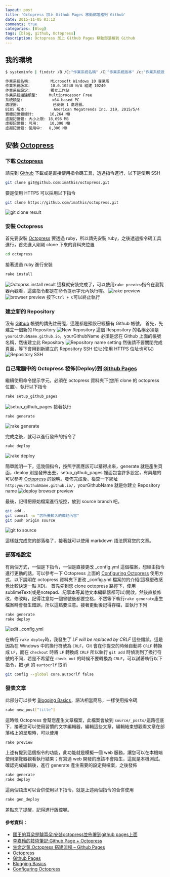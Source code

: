 ```yaml
---
layout: post
title: 'Octopress 加上 Github Pages 移動部落格到 Github'
date: 2015-11-05 03:12
comments: true
categories: [Blog]
tags: [blog, github, Octopress]
description: Octopress 加上 Github Pages 移動部落格到 Github
---
```

## 我的環境
``` bash
$ systeminfo | findstr /B /C:"作業系統名稱" /C:"作業系統版本" /c:"作業系統設定" /c:"作業系統組建類型" /c:"系統類型" /c:"處理器" /c:"BIOS" /c:"實體記憶體總計" /c:"虛擬記憶體"

作業系統名稱:         Microsoft Windows 10 專業版
作業系統版本:         10.0.10240 N/A 組建 10240
作業系統設定:         獨立工作站
作業系統組建類型:     Multiprocessor Free
系統類型:             x64-based PC
處理器:               已安裝 1 處理器。
BIOS 版本:            American Megatrends Inc. 219, 2015/5/4
實體記憶體總計:       16,264 MB
虛擬記憶體: 大小上限: 18,696 MB
虛擬記憶體: 可用:     10,390 MB
虛擬記憶體: 使用中:   8,306 MB
```

## 安裝 [Octopress][]

### 下載 [Octopress][1]
請先到 [Github][1] 下載或是直接使用指令碼工具，透過指令進行，以下是使用 SSH
``` bash
git clone git@github.com:imathis/octopress.git
```
要是使用 HTTPS 可以採用以下指令
``` bash
git clone https://github.com/imathis/octopress.git
```
![git clone result](https://lh3.googleusercontent.com/tkTeuaoXTnUkQnFa4un3RB44ARshsLAd1zJL9M_McHNlN-wjW0RIaDxIzQZ1fIe8k0_0W3qGWcKGW13NiBRuCt8_uq4M3ipUK7U7KelgreWpF9e9KGa36Cfv5IstumS9datcSoR_9iaeIvqBCrtFskwlSYrUkcsilt5J9BLZ14BML4kkYsUi-ThDdT4HkNCbBWniHwtW3weo8JfA3o2pynLY-7PFat3F1PzweoFkHygqx-4kEbHvCZTmHPk1xxCwG9yjPNjktGbNO68iDQqQZGExtxBNw5WK48zlJyhwgY4EPEpKSFtHK-PyyDGqLByjy2CaY5_26ju-eUX6HDxw1XxAHEfIYpjCw9EG1FBThEyRASHLZderaQwwEYgYmaSDxBpTLAvtiuCPwqdPhXQ5FB0viLYKdXCnaPZ9GkeHSj4UaKXdOZfO2qPHb18IBPbe9t8fL2Qk155HL8pIpDGu-T3_2s9Az0O1qn7FmgJB15igk998v5PztjW5pV0Q9KCx7bcBrtlnou966UrL2yNgAEIDdTMirI2LuyBRRYmpeietJrzIHlF5glDCbRScbVy3KAiNxfxy3hayIF6Y6wuz2InjaLGUHviIWuaHD676YAlv2NxJNeNN4nhTkCdp_Q-srVgBqpcm9NwJJy2zSFFnkWtBst2DB4P6xOvsT5tUgQ=w641-h175-no)

### 安裝 Octopress
首先要安裝 [Octopress][] 要透過 ruby，所以請先安裝 ruby，之後透過指令碼工具進行，首先進入剛剛 clone 下來的資料夾位置
``` bash
cd octopress
```
接著透過 ruby 進行安裝
``` bash
rake install
```
![Octoprss install result](https://lh3.googleusercontent.com/RnPB2PtoJl4dByY4qUqDJncdybXxeJhlJnRZzE-40fO4im8_QHHOt4gaaPj6TdV85CeF_vNM0XQ0ByN3sKN4FSKzfBDofjSKAca4UYU3oV1i5CZJ80qiIQ1oM2Gs-u_3U8GckosXHq0pN3RlrynEEjaxeorWxruJcjOrnCHLNmhL4k7Bi4rs4AgvLpyfM5K4vzgXdhv97XQulVTDqmAdI-IjjJkKd_VP8axgui6XwjHIfjSvdkq6kgvXjvi8sQEAwa8vT5QsLF4i_25UyBzEc174gMsm54NbU11m9YzqBgtmfpXypWBh0oSLTEGyWM0zqR5k6y5mFZcdXns2DCLxCsKDzEjSziAhWk_9hoJKQP2D98Udzk9uWKq5KwOzGVZ5bvb7FWFW9XHnLQHwgVEIs7Wq6S_5CUKn65ZugZHXJkeBSGeVQlXZjZ2u2sVDo-Kp0rm_Dm_RI1EnhrQst6C3RzBPdhMPoBi7-om0eaf0P3vvsD2sJ0ldBBW9_xNBwtWt4DmUg1cjisuOQa6NXkAFnNcB9wXBXyJT_UXwXn0YYSYyQ9jgfmzXK-282kW--T6_WZPUtltnQrCT25i3XLA5keSg4LyvF2sMpMVgCxsxv7ajQDJmfeCem2cLmovSNQDO8j1grdmBhx7G5uwzm1qgRdHsragqv1-e0PCrRmOUCQ=w858-h239-no)
這樣就安裝完成了，可以使用`rake preview`指令在瀏覽器內觀看，這些指令都是在命令提示字元內執行喔。
![rake preview](https://lh3.googleusercontent.com/E1EP_O8WK0_JWu8H7vNttlFE8qTSKZjh-rSKulr2OHyKls6m2cj1mP35kVHy0zcY0JK4Ztgl-Gf1C165HicbQzXN5ZolHmoyQe4uwwaTn5zC93FwLvY5R_Ph9cEZV2rBzpWFmgzzSAOyBSK67DqT3nKk7R7TXKEO8m7xlQPNOv0BDvNQzdaTv5z7jzIwqdHc-HlyJ5Zbmj_HfvRj1Ct3kCs99akFDUN4WHQLB4MiciCSRAldBzsQ4rG8G4MhlJtAtEXLeHi3z41ttg8SCTGyUXK4nqOfSi2v3NpT-c2WClhu6u800rujNHS9dm-NCS53BVELHh-r0qw8u83z-KMv3VmWW_MRGJWE1xRbUPBRfIGDLYVCB6RVPE0LtHrKl1MPBDzMoj9FoVvnCg0Dd8zmup_7b3JqcezyUvRIHwhsGXHO6HzOm9V7dLUocYg5QJQwWII1vNqRdnPY63baN--dv5fvM5Gyzu-r9LZOSeghjG1DBpcL3r0PYJ97VAIPeAP9DdJXtuyqXrEtihjyz4WxLC0IzW068E6RRWoI8ZstfPudFUEgvX85Gg1fhrmMH4qqBO2Ddu1d2KMHKlKeSUVrb4b5k7tdY4cdgJLqMYR0fmj-e6kq8kpusZMNUBXA5R71vvprfvCTW7Cos38ggVpd8ek5YZtbGMwcUsVB48QsKg=w931-h528-no)
![browser preview](https://lh3.googleusercontent.com/mw_k4i_PQasGUQZOfD2sQ9OdFA9MJkbSsCH5TUIz9GuljMwszQmwwFhKOzkwtuzPiZ04I3o6icoIlf-sY4tLDvRGip-_3IRq9pJCIMR2Npx26bnJm2AtBaIDb42dOUpxgQtUMFxF3HS8q1VmGQLp4dSnY6E1atvktwV7QMsEq9opk_P-GyfG34X9DueRMM-3s3sWE0W4YU0sexaomvcnrkRJfSCxv0SibfgAiLX0KQAPC2_cuYVrncn2ubIA00_HbovzV5CpMB9qRFfIriU8SCUhPFi6HGCiklEkDdbSU3lniIfwz5TxyvwNWBIKH6xHVyzjcypywXXBtod_ENoBvTwcD____JW7eAN-Zqm9t8pLNNad0b8qxPVlJ_gyJ-9qYkpReG2gCCvaH0OKl4Hw5Nps_WAa45TkUG-QWVcnfTtrVn_7dNgFOCtpvomFOT9N0SXZ6J35Teq4Mbo_-sygUcyt8OTDNoJWDgvrcA0c2SDo3mw2zwT3ofBWj014Jw1RidafUONjOO3TQ6dDXsyVESUf9bwnFOfjwolPxFP6Uwb_51jCDL6Ex2YkWwoBKNW0W81cglzps1rJYYoUBFz8ogf6MnbokT8g3mGb7XuFCOiZplJugIJPQ_vP_Zo8q-Yhtj3e2HC5BBAy6AUJ-dXNk0ioM39TxJYYGVvDMMCK4Q=w461-h496-no)
按下`Ctrl + C`可以終止執行

### 建立新的 Repository
沒有 [Github] 帳號的請先註冊喔，這邊都是預設已經擁有 Github 帳號。
首先，先建立一個新的 Repository
![New Repository](https://lh3.googleusercontent.com/tRL6ghH0ns9uJhF7ncNGTofSSfI1ZvxtK4L8rlauzgRp_IJYU3ZUrKpCqXr1LNnlZHSgriZg3YfBk-woVYY3mg4cAjs9vaRDYgWD2cWdpMVAiYYQOxdxphNfASYYotF_A9SYkMKDkdx9mtGGXRserTljV0WM5Z4HSVpmomEJee1CCeBflGoh1NXBGPIh12FfqKf2AObzOBXB3kQXOyInLv0JnFHEVGogtCgxceE10ewTIzP_XjaZGGZnvnpOxkno9FBQ-oKX5OZWqeOQ7On8nywiib1nLqv4nWB_dNHlYiXLUsq0UWj7pYOxR-LOYXbtf1-utOtgyNzJ4gGi-8Fs7UONRNvXd7c8tGMLYYS69rhOhpHd1dIIEIjiAtrl0vKD6T5tUASVdIzo-0xXLR8uzhCYnAYa4oDJj0gwpIxK9A925qv0H0Y4TyAqrxhF9ohwgBEVPMi1huevkHksk7GDyJDHVWFHY_kL1VxBSX7oPH48546JV9tFW5gZhES_GpElCih8IDX5qWariyH53cF0dsgoLpKjR-1ubWa-5cwQNXfldAVLfeOp88Df5TAuDX5aYojcTQ9fwQHlhfe-XNk5s1ykcvzk4MTLfB1zC8TBQvIJ96rYd3qInN7Bnik_w4d03eAQS3iHxlJTBemVHfkHmJ8Y7_6Wgdc-_0lLxF-YGA=w301-h198-no)
這個 Respository 的名稱必須是`yourGithubName.github.io`，yourGithubName 必須是您在 Github 上面的帳號名稱，然後建立此 Repository
![Repository name setting](https://lh3.googleusercontent.com/Na3s66gol5E3OeqRa6kgp7nLTeCudK4SsRip6pOddbIweGkmZIPX_qg02hFzDai_5eXyJNNfMe_aNoJAVNDB2HFZjHskyzuHAhkpl6iL_Qz6emCHGUagVk2qB9cfvmBmkBMy2zdoy_4ZrMI2lBnDL5XV9PL1E7EmMM_BMM51_862rgMXGmlPWALpFV6oO-oKpAZ8R7uI6wcgS8lFugazDeoeV2Ns5ysPtk2ySxkPm3e3H26rYN6iI8T0TmdWfNT1yDhZD-9y5NHLe975ss-8NEVbCHllxpC19Pjwls9kOeQu47snuRgRDFbp6RjBDxSyVBNcYdZgtyHmXJJl24ywZZHpuZDdsnB1MC45MfvAgu1dY0x2dkyEbRNML8vKDh3iPzHClZToJH32sz0y0Yvn-2k5RWPxT0x9joyHPk4Gn18XZf0U0hF65Ka1Q_31KmTGmmxHbSEjjmw6D3O02rEYAJ9X8Xo9gCJBNPs9YL6jze7EVtIKbjpyqTSDj82VzMkOIAsHmz4B8vOeeFIxW_FqqhkpkkBrZzXb3VzvVYe7x_ynBPa_X3cHduzR0_CTh_eincqz5Ebi4PvSySNgLEVlF0EfkorzqfawyJ6Mzo4h_G-5laLUQB0ujCa-eMBwBABeg7rWBEvKcgWtanCfE7_n_tbU9m-LHhvKpKr75k5_Qw=w774-h706-no)
然後請不要關閉完成頁面，等下會用到新建立的 Repository SSH 位址(使用 HTTPS 位址也可以)
![Repository SSH](https://lh3.googleusercontent.com/bmufXRBy3abvcxn24maYjBi8sPUSeBLSxaE1UP0zPSFHNQ_LQDGvxQezrmdN7lULRwHP271zEFSok69BozYXXlfvooe0hTBk0gRHFYnLjEvF22dbjrvGdSmj0pFyoxm9xcqWJunFvIOWpD4Xt0JvwKMoPkN4EFBBWvIZ__04bTolAqDByxaD__yrs-1g-2Et8J8q5tS4gUticdr4XS0RKOBlrXhczmvmkHDw98FPzhf1-pQWrPDP_cAjl-UqhMdTuSU_tRcLyetRGT0MAnEuDZOz5IkoQJTcFioYGMFgGeHNrUD6dWhyTvTLZQ0wzwpjT-i6J9da5bsUQzFq8BMjEOwcGta_UFOx6caHAs3oFDxwDSw3ur8Gx_iv0QKndNQD2Qe8wHMawwLLWlckBr94IT5vjUju9Kc8Aqj1ugx59d3cWT-8PvhlafBsfKMIDkvjW5NpYfs2cMvQGOh5OkDt-Alijvgy1lKr8avY9lPheMm6DSusOJDypCLIEI1CDZS4y01RS6X0qDQn5aHxz_H_EP-90kodkcb6Fd-zlJaJdma9l32GI-uBKVWf7soLVgUSfzuxT5okvelmz85n2JCzgdYKILTccxn6PUvD8Nty0wtiU4lysW0BtDtdUQ3mSyBtCBYxdpfu0njlKi-FbSZ4oqFsiVF0uyVTAe69lfMx6g=w994-h181-no)

### 自己電腦中的 Octopress 發佈(Deploy)到 [Github Pages]
繼續使用命令提示字元，必須在 octopress 資料夾下(您所 clone 的 octopress 位置)，執行以下指令
``` bash
rake setup_github_pages
```
![setup_github_pages](https://lh3.googleusercontent.com/MYilouYOhoIIsy_NSdquzc6-wwOp4qKBbBlzXkBUE8hqjzx8kCIKNjM8Q2AZ6rFTC638qwdQ7ZbKxh3TfskE-sC1zpJwbE7si4vG7JoBjgbM-IktKU9W8KAvgrEorrd-XxKnoyWfmgSJQNmSaOe3CvwKYXtzHPbGWUO9bwtZa6D2BVNfHHt2Kma8hcx1EcTg5JoTNMdaCW4B3rcFGrcpcsFutwG4oVyxqmAq7PppdMmvS37OVM2b000xlTbDzG2X9kw-AOezv8fXcHb-0EciA0-248uE24udy-unIXquHILaDFcbyGCtWCvJmw2yp-J7rd1xUxEEr2UXDqzAM14TYP5qgNjwLceWnHQcRCzQcLt6EhmOBdF9jYyEoBHa1AD6eB-uq5BLxeY8jXKprak7Y5jKMUA_VpHe0RkZ2RyTNKf6cjecP2AkhdQb8BBBtuoo-8ZzkrDrgm6Rhe4uptWm7R5kfpjfHc1cA8Em4Y_kvM0jl1g-Uvidarnjw3k51Af8gKlwX-njRjxAop5Jxu-fRbLop8kMY0ES_lS1qL3OIFcZSWh7Pm2HJ0dH2U3D9d6saHTdRutzwo1fFhy0hpgT2DC_SpQW6QWHSfzokw5GYq8J46mE0bo-Wu8YVEUzKh4yoLJPoemszW7jN_QEkia_KoAfQVE72x0t2sOvHa5YUg=w860-h429-no)
接著執行 
``` bash
rake generate
```
![rake generate](https://lh3.googleusercontent.com/fFA9cF192Uo9EHrcl-Q_IeHTtLWvfx1LjRHlDIEDYP5K6GU3NxRIRHY7bdhzQp0-ByxQOkrrD89rptgGyYAKSIwXq9WhdJ_4DerNLYywoBQljUJ2MVWkeaauRPZAf6Kt9XqOWmi8A9kujJBtpKWzLqmy_KWYEUq6j0WV-w3c2RbyCPw1cpYlZBHp-u6gAITWi75nSbnriHV03Qb6Yr0Fko03KfrHFGOrJKOQ8rz2mjwwmR9ZIP81ckTjEln6IABUylM7QtGzHeTdAL4JUSyma5azmY-rhqeI9QrctbimQlZw7VNkjU4Z7G6hJKfGlAg_PiUzcqmUHYQ2c5RGsVDvyLE3lJTxB88aL0851_OqpOO6lM4X8gJFg5DrECTgG27nmfCjhnEUh3tXyqHaXz0wwq7bO3Y-Tc1au9XQgyC-5TFSZDd6CmdWmGNX67V0AU7588HmxB7vmDzRIAd3O2m6V1t5zdFWm8wicj6jnKcS5YRvTquud94gBWE1DD01CMddawvmdzNLKiPQRjrQVhSLlZUmuLpBVEDWVzSzk9ETlCz6MmO-CmaTjl9MbqtnRXxWgz7iLlPJgDOhqcf-qIswq0AJ7KpJ1sVZmUSlkPLHVSHJDujXSWCx_708UNyK3iftvV3YWLhRaHCYiNok8ldlgu3orh4ptXMmdBNddU4pqQ=w486-h232-no)

完成之後，就可以進行發佈的指令了
``` bash
rake deploy
```
![rake deploy](https://lh3.googleusercontent.com/RPuYT260iXWe3VTvtQtq2xbmXNqk11jd1wmEjzky0zTbmG6zQ2zCTU1SBOFGxS99aM6o-tpfc39eAjbpXTOJG-M4aY87PdqDlycPHaABcnSrYFHEunze4PInk1KqK7Rqwh_YnCAinFmhtH_cy_2frAaLvNs-nUKE1dOkeIQeaDheaIcLQ8sDT5z4mbMuCbfc4IhhQ64ubIqPw8awBzhhIFCa_arC69n0XXTlqUGdj-xt9UPzGKF9tXwiiqBtvu-jiBYBKR8biFLlG2Kjg0wOQxxESqRpQyjq1C2i_P1kTSi2xrkaiijzmTy0nX9gHrmKDAU1tZHevLA8VlMMDyPwJI4dgtQuqqEp4R3HXG8PJ8HmtuPSVPEaMfHpr7CXku4ikrzgXIi-B_Fxirll45EDOrsTDpc35LRE8BbRVsViFzUGI_PFr9KaSCKyWZPlP7AhoEIU5ygvRNJW2EHY_3xXrQzChGwsZbO-PaCOyrnUuubJew0e--LiRRBf01kf7yqydRNMbsp8fLJuXC_kOHUFzTXOK-7OUi6jore9fk1HEvAJwMi2qZMUxp0ySy-JzM45ltRhBcslSwHw7iFKONxw2AP4ufE-QwNIAT0Fc-IwngPdaYL8O4JJhxkbUTqDys7_N-4Z7NDL-tHZzT30dvJkkDhlmAiX67aTchM86QQf2g=w466-h272-no)

簡單說明一下，這幾個指令，按照字面應該可以猜得出來，generate 就是產生頁面，deploy 則是發佈出去，setup_github_pages 裡面包含許多設定，有興趣的可以參考 [Octopress] 的說明。發佈完成後，檢查一下網址 `http:yourGithubName.github.io/`，yourGithubName 就是你建立 Repository name 
![deploy browser preview](https://lh3.googleusercontent.com/Yd4nQCkIVUTIBqaNh34hwVLqknP4QRFyY_paB5Iv_fdM9Tc1Fy-YsQ9W2Qaiht2CjWRj3Z8-lvUzFdzWpxNt7pb5fewrvm7qRqdTOtKoLSmKeV5pzf8tUqgBDclC-TeT4V3MU8s_rARomvNAVF_WQioUy6pQvkE0KGUer8Ud9L2TpL_clyursB3vgYCcpGhqXK6trZ9fHKETiAAXy3E8mPmUPBKsOkpx5NAg3y6Hv4QqTeQzoW4JKVrgaZ7bKRGz_JEywtVjMLnj2scGwbrvHpAZ4ACSZc9ibeWqy6MnZxvw8AvAnLe9ggenZZd9n2ldueTRPLcC2aMvb1dNBH20L59kteRd64pARCPReC9WYZvbZtc2REnVm5DFfJ571K9K8HfqZxNKmVJBDXSp2iX1GmE6kDf7oh2h2OxXeXA9irIQXHhxTYgrbnip5xhzY7dfYKN25XDyiZgtYIO8F0QkxgSE-bcWDSNznIx8ic-8QKKcNaaM4bQ8qe0nlGotDex_jf55okMDwWr2Ot67BdCv0ZoqF_EauBSkVsL8QH9oUEVC9oSDLjXrawa9DtTDyyvw_mRvC4zgxDBVGzQVOPTLOYewSRzwLZxAR0nq3--V3lZ13lvewcL0S8IF3rgAj1ytQhs8OGnBQ-Kchj5X6oHKZQeCF7geZ4MOhk7eWm3EaQ=w439-h456-no)

最後，記得把原始檔案進行版控，放到 source branch 吧。
``` bash
git add .
git commit -m "您所要輸入的備註內容"
git push origin source
```
![git to source](https://lh3.googleusercontent.com/y7fzCsqoxY8yB3e22Ner30wIPPR71dEbcr2X3HHJ20asGgTQXm5PN9aWbdnp4jGx1iVn7eoFhVydTBA_YNsqCtkcVSX-6F7eUXdpmZESfyR9PvITn7xRLz78YQcnKorqM77BbufNZGrAsxuL2bhFiNGN1I7A7Zs4NDHD1c5UkA2Z8-CFU2P0Lib3Oj5sNlfuWkIyPQ45-gqqsT8R78SfVDJ-w7Ml_5MY579Jiv_D904Hv3a1JEodwBnQGjkN-DecnGSA6zWMaXHMUyQTL57j0BhBDsTmLw5frLJWnn06qXOgH6OX3K3znI1IQy6TiqJtSI5aqFDFObJFhYDRFBhhxU7D2ejMMEfvVkeOumpHcSQSwtSlEa8BK5SWbnDYkKcUPQjBaG2YsgE7GqXzzWDx5AarqsJpnH_iYmFQdFQx0wiPoI5XJ4nvHmaJ6eZmVmXk6mn04NdmoJV8ku5fQVtfXzAtEGJbZrGoOkeeVIZ_A1NHS94QWJ6joNWJkEUG0ERdyh3BvJF4baf3tDmYzyYQTAxoQyXUCZHm3Fs1ir8xPj_mPxrrR7Vy-z--pmUHVXc2BXJUwDwrTPrzMoNJjjZWnn4P-0jWl2v4eSR72UT3PuMhVBSM44cKcjrujHQunrC9_v0YeB0FBq-4lFlJ7-dzp2JnUzWLhZIw3xvzj9LXWw=w630-h463-no)

這樣就完成您的部落格了，接著就可以使用 markdown 語法撰寫您的文章。

### 部落格設定
有兩個方式，一個是下指令，一個是直接更改 _config.yml 這個檔案，想經由指令進行更動的話，可以參考一下 Octopress 上面的 [Configuring Octopress] 使用方式，以下說明在 octopress 資料夾下更改 _config.yml 檔案的的介紹(這樣更改感覺比較快速一點 XD)。
首先先到您 clone octopress 路徑下，使用 sublimeText(或是notepad、記事本等其他文本編輯器都可以)開啟，然後直接修改，修改時，記得注意每一個冒號後都要空格，不然等下執行`rake generate`產生檔案時會發生錯誤，所以這點要注意。接著更動後記得存檔，並執行下列
``` bash
rake generate
rake deploy
```

![edit _config.yml](https://lh3.googleusercontent.com/aJi7TFi3cfThGCGogRLUKchcCDH3bTIVUlr8M_cCju4r0Q98mbxcZ0UGGjQXI0nT0Z3KYwSAF_EBWdDMsxMyvwcqrGQq57wopH4GldwXyNvpQ7DHML1mSWCwGtuP5IF-wDPTH_5Fxv2L1w1ERR89cnc3VgoEyp9dJAo-srekxgmSjef2KTW5ogSQXUphYnVf9F54wIPIahThgUlnbl2dpK1w5tCYwlMVr6sbfoxET2nro5w_mfJHp0YNiuRmL5mPpvs1OEg38eXOKv92SO19Ng8vyetFuH2TjgAhPCNjWiB_xi3nIMg0u-988GzfTaBMOtViiSI2bqJyvA3xEkJto-0BVlNM8mZe6K2cMxeQKvMilo-2COLqsJULRE8cEnJTN7IBePi37ivXLj1uU-Ar4wT_2Rrem3r28GHdrYiMT7kH5PcZRGc1YmG5aRSDToyWpPSK-Gq0xpCpcWE1ti9RDo5k45AVMTccuWov7fUZY_4sAXNkmPFFvaFjNhi3ecyTWCfLTfXENpEGYWtfPNrJkSZfrKW3ITbF1YM0LzZLh2Fd7fRzmY-1sV6zKxZb2pY6ms_8AsdFLWeqcFdnY5j4cqbL4Rg01o1aciO_v8zMhxUmRdgSmmdiEpxf16D32ZAOXlmvQhT3e5u4oDbP_LLmJjngUKDO7auaHi1SmC-7QQ=w516-h608-no)

在執行 `rake deploy`時，我發生了 *LF will be replaced by CRLF* 這些錯誤，這是因為在 Windows 中的換行符號為 `CRLF`，Git 會在你提交的時候自動將 `CRLF` 轉換成 `LF`，而在 `checkout` 時將 `LF` 轉換成 `CRLF`
所以執行 `git add` 時偵測到了換行符號的不同，若是不希望在 `check out` 的時候不要轉換為 `CRLF`，可以試著執行以下指令，把 git 的 `aurtocrlf` 取消
``` bash
git config --global core.autocrlf false
```

### 發表文章
此部分可以參考 [Blogging Basics][2]，語法相當簡易，一樣使用指令碼
``` bash
rake new_post["title"]
```
這時候 Octopress 會幫您產生文章檔案，此檔案會放到 `source/_posts/`這路徑底下，接著您可以使用習慣的文字編輯器，編輯這些文章，編輯結束想觀看文章在部落格上的呈現時，可以使用
``` bash
rake preview
```
上述有提到這個指令的功能，此功能就是模擬一個 web 服務，讓您可以在本機端使用瀏覽器觀看執行結果；有寫過 web 開發的應該不會陌生，這就是本機測試。
確認完成編輯後，進行 generate 產生需要的設定與檔案，之後發佈
``` bash
rake generate
rake deploy
```
這兩個語法可以合併使用以下指令，就是上述兩個指令的合併使用
``` bash
rake gen_deploy
```

差點忘了提醒，記得進行版控喔。


#### 參考資料：
- [國王的耳朵是驢耳朵:安裝octopress並佈署到github pages上面](http://wen00072-blog.logdown.com/posts/258497-octopress-installed-and-deployed-on-the-github-pages#oct-env "國王的耳朵是驢耳朵:安裝octopress並佈署到github pages上面")
- [李嘉玲的技術筆記:Github Page + Octopress](http://zerodie.github.io/blog/2012/01/19/octopress-github-pages/ "李嘉玲的技術筆記:Github Page + Octopress")
- [生命之氢:Octopress 搭建流程 – Github Pages](http://shengmingzhiqing.com/blog/setup-octopress-with-github-pages.html/ "生命之氢:Octopress 搭建流程 – Github Pages")
- [Octopress]
- [Github Pages]
- [Blogging Basics][2]
- [Configuring Octopress]

[Configuring Octopress]: http://octopress.org/docs/configuring/
[Github]: https://github.com/
[1]: https://github.com/imathis/octopress "Octopress Github"
[Octopress]: http://octopress.org/
[GitHub Pages]: https://pages.github.com/
[2]: http://octopress.org/docs/blogging/ "Blogging Basics"